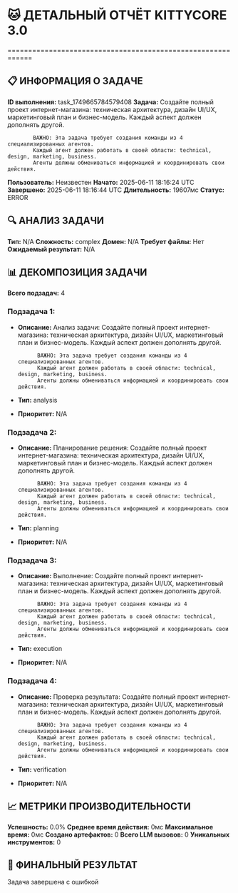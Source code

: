 # 🐱 ДЕТАЛЬНЫЙ ОТЧЁТ KITTYCORE 3.0
============================================================

## 📋 ИНФОРМАЦИЯ О ЗАДАЧЕ
**ID выполнения:** task_1749665784579408
**Задача:** 
            Создайте полный проект интернет-магазина: техническая архитектура, дизайн UI/UX, маркетинговый план и бизнес-модель. Каждый аспект должен дополнять другой.
            
            ВАЖНО: Эта задача требует создания команды из 4 специализированных агентов.
            Каждый агент должен работать в своей области: technical, design, marketing, business.
            Агенты должны обмениваться информацией и координировать свои действия.
            
**Пользователь:** Неизвестен
**Начато:** 2025-06-11 18:16:24 UTC
**Завершено:** 2025-06-11 18:16:44 UTC
**Длительность:** 19607мс
**Статус:** ERROR

## 🔍 АНАЛИЗ ЗАДАЧИ
**Тип:** N/A
**Сложность:** complex
**Домен:** N/A
**Требует файлы:** Нет
**Ожидаемый результат:** N/A

## 📊 ДЕКОМПОЗИЦИЯ ЗАДАЧИ
**Всего подзадач:** 4

### Подзадача 1:
- **Описание:** Анализ задачи: 
            Создайте полный проект интернет-магазина: техническая архитектура, дизайн UI/UX, маркетинговый план и бизнес-модель. Каждый аспект должен дополнять другой.
            
            ВАЖНО: Эта задача требует создания команды из 4 специализированных агентов.
            Каждый агент должен работать в своей области: technical, design, marketing, business.
            Агенты должны обмениваться информацией и координировать свои действия.
            
- **Тип:** analysis
- **Приоритет:** N/A

### Подзадача 2:
- **Описание:** Планирование решения: 
            Создайте полный проект интернет-магазина: техническая архитектура, дизайн UI/UX, маркетинговый план и бизнес-модель. Каждый аспект должен дополнять другой.
            
            ВАЖНО: Эта задача требует создания команды из 4 специализированных агентов.
            Каждый агент должен работать в своей области: technical, design, marketing, business.
            Агенты должны обмениваться информацией и координировать свои действия.
            
- **Тип:** planning
- **Приоритет:** N/A

### Подзадача 3:
- **Описание:** Выполнение: 
            Создайте полный проект интернет-магазина: техническая архитектура, дизайн UI/UX, маркетинговый план и бизнес-модель. Каждый аспект должен дополнять другой.
            
            ВАЖНО: Эта задача требует создания команды из 4 специализированных агентов.
            Каждый агент должен работать в своей области: technical, design, marketing, business.
            Агенты должны обмениваться информацией и координировать свои действия.
            
- **Тип:** execution
- **Приоритет:** N/A

### Подзадача 4:
- **Описание:** Проверка результата: 
            Создайте полный проект интернет-магазина: техническая архитектура, дизайн UI/UX, маркетинговый план и бизнес-модель. Каждый аспект должен дополнять другой.
            
            ВАЖНО: Эта задача требует создания команды из 4 специализированных агентов.
            Каждый агент должен работать в своей области: technical, design, marketing, business.
            Агенты должны обмениваться информацией и координировать свои действия.
            
- **Тип:** verification
- **Приоритет:** N/A

## 📈 МЕТРИКИ ПРОИЗВОДИТЕЛЬНОСТИ
**Успешность:** 0.0%
**Среднее время действия:** 0мс
**Максимальное время:** 0мс
**Создано артефактов:** 0
**Всего LLM вызовов:** 0
**Уникальных инструментов:** 0

## 🎯 ФИНАЛЬНЫЙ РЕЗУЛЬТАТ
Задача завершена с ошибкой
